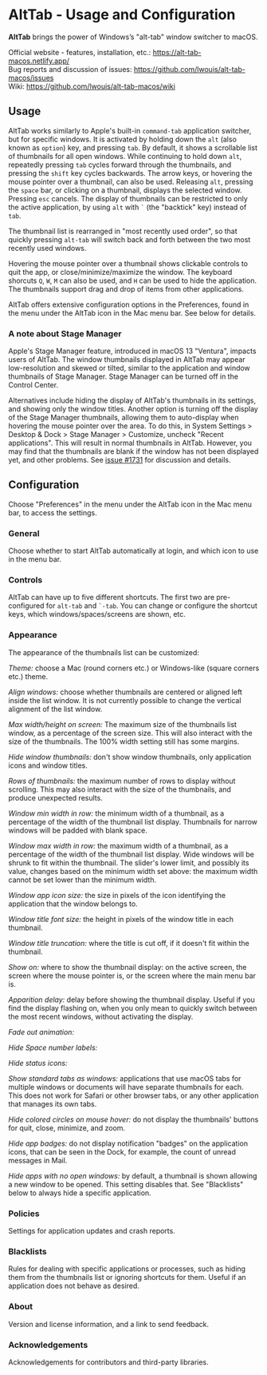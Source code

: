 # AltTab - Usage and Configuration

**AltTab** brings the power of Windows’s "alt-tab" window switcher to macOS.

Official website - features, installation, etc.: https://alt-tab-macos.netlify.app/  
Bug reports and discussion of issues: https://github.com/lwouis/alt-tab-macos/issues  
Wiki: https://github.com/lwouis/alt-tab-macos/wiki

## Usage

AltTab works similarly to Apple's built-in `command-tab` application switcher, but for specific windows. It is activated by holding down the `alt` (also known as `option`) key, and pressing `tab`. By default, it shows a scrollable list of thumbnails for all open windows. While continuing to hold down `alt`, repeatedly pressing `tab` cycles forward through the thumbnails, and pressing the `shift` key cycles backwards. The arrow keys, or hovering the mouse pointer over a thumbnail, can also be used. Releasing `alt`, pressing the `space` bar, or clicking on a thumbnail, displays the selected window. Pressing `esc` cancels. The display of thumbnails can be restricted to only the active application, by using `alt` with `` ` `` (the "backtick" key) instead of `tab`.

The thumbnail list is rearranged in "most recently used order", so that quickly pressing `alt-tab` will switch back and forth between the two most recently used windows. 

Hovering the mouse pointer over a thumbnail shows clickable controls to quit the app, or close/minimize/maximize the window. The keyboard shorcuts `Q`, `W`, `M` can also be used, and `H` can be used to hide the application. The thumbnails support drag and drop of items from other applications.

AltTab offers extensive configuration options in the Preferences, found in the menu under the AltTab icon in the Mac menu bar. See below for details.

### A note about Stage Manager

Apple's Stage Manager feature, introduced in macOS 13 "Ventura", impacts users of AltTab. The window thumbnails displayed in AltTab may appear 
low-resolution and skewed or tilted, similar to the application and window thumbnails of Stage Manager. Stage Manager can be turned off in the Control Center.

Alternatives include hiding the display of AltTab's thumbnails in its settings, and showing only the window titles. Another option is turning off the display of the Stage Manager thumbnails, allowing them to auto-display when hovering the mouse pointer over the area. To do this, in System Settings > Desktop & Dock > Stage Manager > Customize, uncheck "Recent applications". This will result in normal thumbnails in AltTab. However, you may find that the thumbnails are blank if the window has not been displayed yet, and other problems. See [issue #1731](https://github.com/lwouis/alt-tab-macos/issues/1731) for discussion and details.

## Configuration

Choose "Preferences" in the menu under the AltTab icon in the Mac menu bar, to access the settings.

### General

Choose whether to start AltTab automatically at login, and which icon to use in the menu bar.

### Controls

AltTab can have up to five different shortcuts. The first two are pre-configured for `alt-tab` and `` `-tab ``. You can change or configure the shortcut keys, which windows/spaces/screens are shown, etc.

### Appearance

The appearance of the thumbnails list can be customized:

_Theme:_ choose a Mac (round corners etc.) or Windows-like (square corners etc.) theme.

_Align windows:_ choose whether thumbnails are centered or aligned left inside the list window. It is not currently possible to change the vertical alignment of the list window.

_Max width/height on screen:_ The maximum size of the thumbnails list window, as a percentage of the screen size. This will also interact with the size of the thumbnails. The 100% width setting still has some margins.

_Hide window thumbnails:_ don't show window thumbnails, only application icons and window titles.

_Rows of thumbnails:_ the maximum number of rows to display without scrolling. This may also interact with the size of the thumbnails, and produce unexpected results.

_Window min width in row:_ the minimum width of a thumbnail, as a percentage of the width of the thumbnail list display. Thumbnails for narrow windows will be padded with blank space.

_Window max width in row:_ the maximum width of a thumbnail, as a percentage of the width of the thumbnail list display. Wide windows will be shrunk to fit within the thumbnail. The slider's lower limit, and possibly its value, changes based on the minimum width set above: the maximum width cannot be set lower than the minimum width.

_Window app icon size:_ the size in pixels of the icon identifying the application that the window belongs to.

_Window title font size:_ the height in pixels of the window title in each thumbnail.

_Window title truncation:_ where the title is cut off, if it doesn't fit within the thumbnail.

_Show on:_ where to show the thumbnail display: on the active screen, the screen where the mouse pointer is, or the screen where the main menu bar is.

_Apparition delay:_ delay before showing the thumbnail display. Useful if you find the display flashing on, when you only mean to quickly switch between the most recent windows, without activating the display.

_Fade out animation:_

_Hide Space number labels:_

_Hide status icons:_

_Show standard tabs as windows:_ applications that use macOS tabs for multiple windows or documents will have separate thumbnails for each. This does not work for Safari or other browser tabs, or any other application that manages its own tabs.

_Hide colored circles on mouse hover:_ do not display the thumbnails' buttons for quit, close, minimize, and zoom.

_Hide app badges:_ do not display notification "badges" on the application icons, that can be seen in the Dock, for example, the count of unread messages in Mail.

_Hide apps with no open windows:_ by default, a thumbnail is shown allowing a new window to be opened. This setting disables that. See "Blacklists" below to always hide a specific application.

### Policies

Settings for application updates and crash reports.

### Blacklists

Rules for dealing with specific applications or processes, such as hiding them from the thumbnails list or ignoring shortcuts for them. Useful if an application does not behave as desired.

### About

Version and license information, and a link to send feedback.

### Acknowledgements

Acknowledgements for contributors and third-party libraries.
